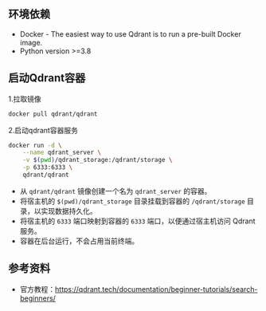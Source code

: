 
## 环境依赖
- Docker - The easiest way to use Qdrant is to run a pre-built Docker image.
- Python version >=3.8

## 启动Qdrant容器
1.拉取镜像
```bash
docker pull qdrant/qdrant
```
2.启动qdrant容器服务

```bash
docker run -d \
    --name qdrant_server \
    -v $(pwd)/qdrant_storage:/qdrant/storage \
    -p 6333:6333 \
    qdrant/qdrant
```

- 从 `qdrant/qdrant` 镜像创建一个名为 `qdrant_server` 的容器。
- 将宿主机的 `$(pwd)/qdrant_storage` 目录挂载到容器的 `/qdrant/storage` 目录，以实现数据持久化。
- 将宿主机的 `6333` 端口映射到容器的 `6333` 端口，以便通过宿主机访问 Qdrant 服务。
- 容器在后台运行，不会占用当前终端。

## 参考资料

- 官方教程：https://qdrant.tech/documentation/beginner-tutorials/search-beginners/
